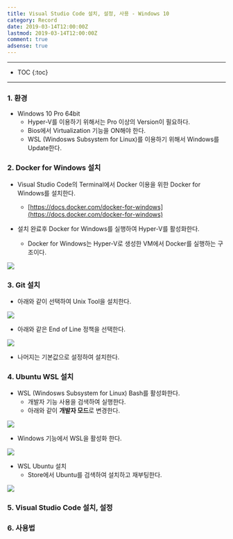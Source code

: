 ```yaml
---
title: Visual Studio Code 설치, 설정, 사용 - Windows 10
category: Record
date: 2019-03-14T12:00:00Z
lastmod: 2019-03-14T12:00:00Z
comment: true
adsense: true
---
```


***

* TOC
{:toc}

***

### 1. 환경

* Windows 10 Pro 64bit
  * Hyper-V를 이용하기 위해서는 Pro 이상의 Version이 필요하다.
  * Bios에서 Virtualization 기능을 ON해야 한다.
  * WSL (Windosws Subsystem for Linux)를 이용하기 위해서 Windows를 Update한다.

### 2. Docker for Windows 설치

* Visual Studio Code의 Terminal에서 Docker 이용을 위한 Docker for Windows를 설치한다.
  * [https://docs.docker.com/docker-for-windows](https://docs.docker.com/docker-for-windows)

* 설치 완료후 Docker for Windows를 실행하여 Hyper-V를 활성화한다.
  * Docker for Windows는 Hyper-V로 생성한 VM에서 Docker를 실행하는 구조이다.

![]({{site.baseurl}}/images/record/Visual_Studio_Code_Install_Windows_10/Docker_Install.PNG)

### 3. Git 설치

* 아래와 같이 선택하여 Unix Tool을 설치한다.

![]({{site.baseurl}}/images/record/Visual_Studio_Code_Install_Windows_10/Git_Install_01.PNG)

* 아래와 같은 End of Line 정책을 선택한다.

![]({{site.baseurl}}/images/record/Visual_Studio_Code_Install_Windows_10/Git_Install_02.PNG)

* 나머지는 기본값으로 설정하여 설치한다.

### 4. Ubuntu WSL 설치

* WSL (Windosws Subsystem for Linux) Bash를 활성화한다.
  * 개발자 기능 사용을 검색하여 실행한다.
  * 아래와 같이 **개발자 모드**로 변경한다.

![]({{site.baseurl}}/images/record/Visual_Studio_Code_Install_Windows_10/Developer_Mode.PNG)

* Windows 기능에서 WSL을 활성화 한다.

![]({{site.baseurl}}/images/record/Visual_Studio_Code_Install_Windows_10/WSL_Enable.PNG)

* WSL Ubuntu 설치
  * Store에서 Ubuntu를 검색하여 설치하고 재부팅한다.

![]({{site.baseurl}}/images/record/Visual_Studio_Code_Install_Windows_10/Ubuntu_Install.PNG)

### 5. Visual Studio Code 설치, 설정

### 6. 사용법

